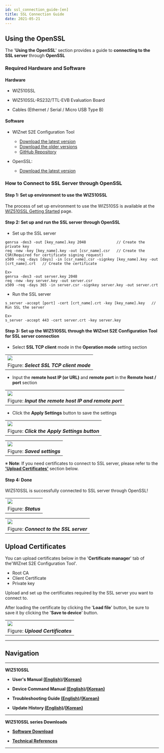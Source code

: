 ```yaml
---
id: ssl_connection_guide-[en]
title: SSL Connection Guide
date: 2021-05-21
---
```


## Using the OpenSSL

The '**Using the OpenSSL**' section provides a guide to **connecting to the SSL server** through **OpenSSL**



### Required Hardware and Software



#### Hardware

  - WIZ510SSL

  - WIZ510SSL-RS232/TTL-EVB Evaluation Board

  - Cables (Ethernet / Serial / Micro USB Type B)



#### Software

  - WIZnet S2E Configuration Tool
	- [Download the latest version](https://github.com/Wiznet/WIZnet-S2E-Tool-GUI/releases/tag/v1.3.0)
    - [Download the older versions](https://github.com/Wiznet/WIZnet-S2E-Tool-GUI/releases)
    - [GitHub Repository](https://github.com/Wiznet/WIZnet-S2E-Tool-GUI)

  - OpenSSL:
	- [Download the latest version](https://slproweb.com/products/Win32OpenSSL.html)



### How to Connect to SSL Server through OpenSSL



#### Step 1: Set up environment to use the WIZ510SSL

The process of set up environment to use the WIZ510SS is available at the [WIZ510SSL Getting Started](Getting_Started-[EN]) page.



#### Step 2: Set up and run the SSL server through OpenSSL

  - Set up the SSL server

```
genrsa -des3 -out [key_name].key 2048              // Create the private key
req -new -key [key_name].key -out [csr_name].csr   // Create the CSR(Required for certificate signing request)
x509 -req -days [days] -in [csr_name].csr -signkey [key_name].key -out [crt_name].crt   // Create the certificate

Ex>
genrsa -des3 -out server.key 2048
req -new -key server.key -out server.csr
x509 -req -days 365 -in server.csr -signkey server.key -out server.crt
```

  - Run the SSL server

```
s_server -accept [port] -cert [crt_name].crt -key [key_name].key   // Run SSL the server

Ex>
s_server -accept 443 -cert server.crt -key server.key
```



#### Step 3: Set up the WIZ510SSL through the WIZnet S2E Configuration Tool for SSL server connection

  - Select **SSL TCP client** mode in the **Operation mode** setting section

|                                                               |
| --------------------------------------------------------------|
| ![](/img/products/wiz510ssl/ssl_connection_guide/select_ssl_tcp_client_mode.png) |
| Figure: ***Select SSL TCP client mode***                      |

  - Input the **remote host IP (or URL)** and **remote port** in the **Remote host / port** section

|                                                                             |
| ----------------------------------------------------------------------------|
| ![](/img/products/wiz510ssl/ssl_connection_guide/input_the_remote_host_ip_and_remote_port.png) |
| Figure: ***Input the remote host IP and remote port***                      |

  - Click the **Apply Settings** button to save the settings

|                                                        			 |
| -------------------------------------------------------------------|
| ![](/img/products/wiz510ssl/ssl_connection_guide/click_the_apply_settings_button.png) |
| Figure: ***Click the Apply Settings button***                      |

|                                                        			 |
| -------------------------------------------------------------------|
| ![](/img/products/wiz510ssl/ssl_connection_guide/saved_settings.png) |
| Figure: ***Saved settings***

※ **Note**: If you need certificates to connect to SSL server, please refer to the [**'Upload Certificates'**](#upload_certificates) section below.



#### Step 4: Done

WIZ510SSL is successfully connected to SSL server through OpenSSL!

|                                           |
| ------------------------------------------|
| ![](/img/products/wiz510ssl/ssl_connection_guide/status.png) |
| Figure: ***Status***                      |

|                                                              |
| -------------------------------------------------------------|
| ![](/img/products/wiz510ssl/ssl_connection_guide/connect_to_the_ssl_server.png) |
| Figure: ***Connect to the SSL server***                      |



<a name="upload_certificates"></a>
## Upload Certificates

You can upload certificates below in the '**Certificate manager**' tab of the'WIZnet S2E Configuration Tool'.
  - Root CA
  - Client Certificate
  - Private key

Upload and set up the certificates required by the SSL server you want to connect to.

After loading the certificate by clicking the '**Load file**' button, be sure to save it by clicking the '**Save to device**' button.

|                                                        |
| -------------------------------------------------------|
| ![](/img/products/wiz510ssl/ssl_connection_guide/upload_certificates.png) |
| Figure: ***Upload Certificates***                      |



-----

## Navigation

-----

 **WIZ510SSL**

  - **User's Manual [(English)](Users_Manual-[EN])/[(Korean)](Users_Manual-[KO])**

  - **Device Command Manual [(English)](Command_Manual-[EN])/[(Korean)](Command_Manual-[KO])**

  - **Troubleshooting Guide [(English)](Troubleshooting_Guide-[EN])/[(Korean)](Troubleshooting_Guide-[KO])**

  - **Update History [(English)](Series_Update_History-[EN])/[(Korean)](Series_Update_History-[KO])**

-----

**WIZ510SSL series Downloads**

  - **[Software Download](Download)**

  - **[Technical References](Technical_References)**

-----
